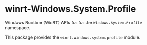 <!-- warning: Please don't edit this file. It was automatically generated. -->

# winrt-Windows.System.Profile

Windows Runtime (WinRT) APIs for for the `Windows.System.Profile` namespace.

This package provides the `winrt.windows.system.profile` module.
